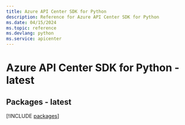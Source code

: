 ```yaml
---
title: Azure API Center SDK for Python
description: Reference for Azure API Center SDK for Python
ms.date: 04/15/2024
ms.topic: reference
ms.devlang: python
ms.service: apicenter
---
```

# Azure API Center SDK for Python - latest
## Packages - latest
[!INCLUDE [packages](api-center-index.md)]